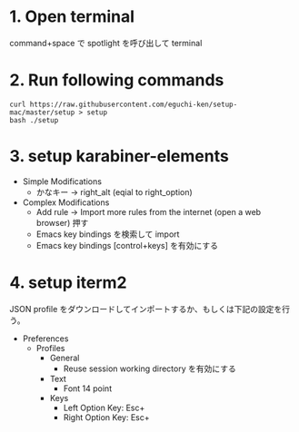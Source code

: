 # 1. Open terminal
command+space で spotlight を呼び出して terminal

# 2. Run following commands

```
curl https://raw.githubusercontent.com/eguchi-ken/setup-mac/master/setup > setup
bash ./setup
```

# 3. setup karabiner-elements
- Simple Modifications
  - かなキー -> right_alt (eqial to right_option)
- Complex Modifications
  - Add rule -> Import more rules from the internet (open a web browser) 押す
  - Emacs key bindings を検索して import
  - Emacs key bindings [control+keys] を有効にする

# 4. setup iterm2
JSON profile をダウンロードしてインポートするか、もしくは下記の設定を行う。

- Preferences
  - Profiles
    - General
      - Reuse session working directory を有効にする
    - Text
      - Font 14 point
    - Keys
      - Left Option Key: Esc+
      - Right Option Key: Esc+
